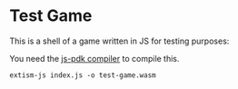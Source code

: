 # Test Game

This is a shell of a game written in JS for testing purposes:

You need the [js-pdk compiler](https://github.com/extism/js-pdk) to compile this.

```
extism-js index.js -o test-game.wasm
```



